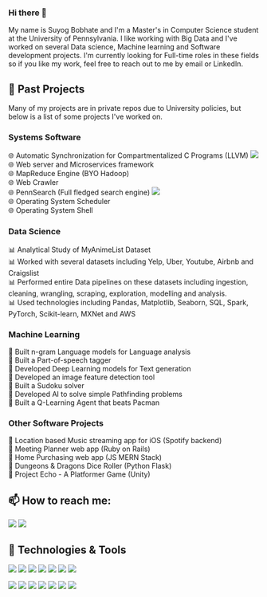 ### Hi there 👋

My name is Suyog Bobhate and I'm a Master's in Computer Science student at the University of Pennsylvania. I like working with Big Data and I've worked on several Data science, Machine learning and Software development projects. I'm currently looking for Full-time roles in these fields so if you like my work, feel free to reach out to me by email or LinkedIn.

## 🔭 Past Projects
Many of my projects are in private repos due to University policies, but below is a list of some projects I've worked on.
### Systems Software
🌐 Automatic Synchronization for Compartmentalized C Programs (LLVM) [<img src="https://img.shields.io/badge/gitlab-%23330f63.svg?&style=for-the-badge&logo=gitlab&logoColor=white" />](https://gitlab.com/compartsync) <br>
🌐 Web server and Microservices framework <br>
🌐 MapReduce Engine (BYO Hadoop) <br>
🌐 Web Crawler <br>
🌐 PennSearch (Full fledged search engine) [<img src="https://img.shields.io/badge/bitbucket-%23330f63.svg?color=143864&style=for-the-badge&logo=bitbucket&logoColor=white" />](https://bitbucket.org/charlessansone/555-project/src/master/)<br>
🌐 Operating System Scheduler <br>
🌐 Operating System Shell <br>

### Data Science
📊 Analytical Study of MyAnimeList Dataset <br>
📊 Worked with several datasets including Yelp, Uber, Youtube, Airbnb and Craigslist <br>
📊 Performed entire Data pipelines on these datasets including ingestion, cleaning, wrangling, scraping, exploration, modelling and analysis. <br>
📊 Used technologies including Pandas, Matplotlib, Seaborn, SQL, Spark, PyTorch, Scikit-learn, MXNet and AWS <br>

### Machine Learning
🤖 Built n-gram Language models for Language analysis <br>
🤖 Built a Part-of-speech tagger <br>
🤖 Developed Deep Learning models for Text generation <br>
🤖 Developed an image feature detection tool <br>
🤖 Built a Sudoku solver <br>
🤖 Developed AI to solve simple Pathfinding problems <br>
🤖 Built a Q-Learning Agent that beats Pacman <br>

### Other Software Projects
📱 Location based Music streaming app for iOS (Spotify backend) <br>
📱 Meeting Planner web app (Ruby on Rails) <br>
📱 Home Purchasing web app (JS MERN Stack) <br>
📱 Dungeons & Dragons Dice Roller (Python Flask) <br>
📱 Project Echo - A Platformer Game (Unity) <br>

## 📫 How to reach me:
[<img src="https://img.shields.io/badge/gmail-D14836?&style=for-the-badge&logo=gmail&logoColor=white" />](mailto:suyogbobhate@gmail.com)
[<img src="https://img.shields.io/badge/linkedin-%230077B5.svg?&style=for-the-badge&logo=linkedin&logoColor=white" />](https://www.linkedin.com/in/suyog-bobhate-a3a054168/)

## 🔧 Technologies & Tools
<img src="https://img.shields.io/badge/python%20-%2314354C.svg?&style=for-the-badge&logo=python&logoColor=white" /> <img src="https://img.shields.io/badge/java-%23ED8B00.svg?&style=for-the-badge&logo=java&logoColor=white" /> <img src="https://img.shields.io/badge/c%20-%2300599C.svg?&style=for-the-badge&logo=c&logoColor=white" /> <img src="https://img.shields.io/badge/flask%20-%23000.svg?&style=for-the-badge&logo=flask&logoColor=white" /> <img src="https://img.shields.io/badge/mysql-%2300f.svg?&style=for-the-badge&logo=mysql&logoColor=white" /> <img src="https://img.shields.io/badge/MongoDB-%234ea94b.svg?&style=for-the-badge&logo=mongodb&logoColor=white" /> <img src="https://img.shields.io/badge/Amazon%20AWS-%23232F3E?logo=amazon-aws&logoColor=white&style=for-the-badge" />

![](https://img.shields.io/badge/Tool-MapReduce-informational?style=flat&logo=<LOGO_NAME>&logoColor=white&color=2bbc8a)
![](https://img.shields.io/badge/Tool-Spark-informational?style=flat&logo=<LOGO_NAME>&logoColor=white&color=2bbc8a)
![](https://img.shields.io/badge/Tool-Storm-informational?style=flat&logo=<LOGO_NAME>&logoColor=white&color=2bbc8a)
![](https://img.shields.io/badge/ML-Scikit-learn-informational?style=flat&logo=<LOGO_NAME>&logoColor=white&color=2bbc8a)
![](https://img.shields.io/badge/ML-PyTorch-informational?style=flat&logo=<LOGO_NAME>&logoColor=white&color=2bbc8a)
![](https://img.shields.io/badge/ML-Tensorflow-informational?style=flat&logo=<LOGO_NAME>&logoColor=white&color=2bbc8a)
![](https://img.shields.io/badge/ML-MxNet-informational?style=flat&logo=<LOGO_NAME>&logoColor=white&color=2bbc8a)


<!--
**suyogbob/suyogbob** is a ✨ _special_ ✨ repository because its `README.md` (this file) appears on your GitHub profile.

Here are some ideas to get you started:

- 🔭 I’m currently working on ...
- 🌱 I’m currently learning ...
- 👯 I’m looking to collaborate on ...
- 🤔 I’m looking for help with ...
- 💬 Ask me about ...
- 📫 How to reach me: ...
- 😄 Pronouns: ...
- ⚡ Fun fact: ...
-->
